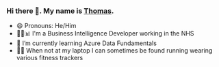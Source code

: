 ### Hi there 👋. My name is [Thomas](https://tomwillgoto.space).

- 😄 Pronouns: He/Him
- 👩‍💻📊 I'm a Business Intelligence Developer working in the NHS
- 🌱 I’m currently learning Azure Data Fundamentals
- 🏃‍♂️ When not at my laptop I can sometimes be found running wearing various fitness trackers